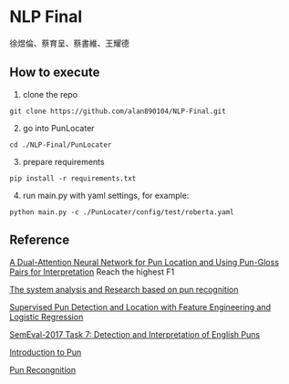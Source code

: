 # NLP Final
徐煜倫、蔡育呈、蔡書維、王耀德


## How to execute

1. clone the repo
```console
git clone https://github.com/alan890104/NLP-Final.git
```

2. go into PunLocater
```console
cd ./NLP-Final/PunLocater
```

3. prepare requirements
```console
pip install -r requirements.txt
```

4. run main.py with yaml settings, for example:
```console
python main.py -c ./PunLocater/config/test/roberta.yaml
```


## Reference

[A Dual-Attention Neural Network for Pun
Location and Using Pun-Gloss Pairs for
Interpretation](https://arxiv.org/pdf/2110.07209.pdf)
Reach the highest F1



[The system analysis and Research based on pun recognition](https://iopscience.iop.org/article/10.1088/1742-6596/2044/1/012190/pdf)

[Supervised Pun Detection and Location
with Feature Engineering and Logistic Regression](http://ceur-ws.org/Vol-2624/paper3.pdf)


[SemEval-2017 Task 7: Detection and Interpretation of English Puns](https://aclanthology.org/S17-2005/)


[Introduction to Pun](https://yz-joey.github.io/files/Pun.pdf)

[Pun Recongnition](https://github.com/joey1993/pun-recognition)